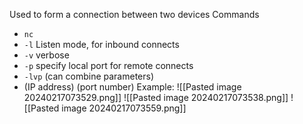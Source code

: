 Used to form a connection between two devices
Commands
 - `nc`
  - `-l` Listen mode, for inbound connects
  - `-v` verbose
  - `-p` specify local port for remote connects
  - `-lvp` (can combine parameters)
  - (IP address) (port number)
  Example:
   ![[Pasted image 20240217073529.png]] ![[Pasted image 20240217073538.png]]
   ![[Pasted image 20240217073559.png]]

